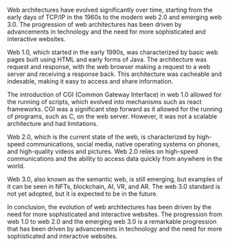 Web architectures have evolved significantly over time, starting from the early days of TCP/IP in the 1960s to the modern web 2.0 and emerging web 3.0. The progression of web architectures has been driven by advancements in technology and the need for more sophisticated and interactive websites.

Web 1.0, which started in the early 1990s, was characterized by basic web pages built using HTML and early forms of Java. The architecture was request and response, with the web browser making a request to a web server and receiving a response back. This architecture was cacheable and indexable, making it easy to access and share information.

The introduction of CGI (Common Gateway Interface) in web 1.0 allowed for the running of scripts, which evolved into mechanisms such as react frameworks. CGI was a significant step forward as it allowed for the running of programs, such as C, on the web server. However, it was not a scalable architecture and had limitations.

Web 2.0, which is the current state of the web, is characterized by high-speed communications, social media, native operating systems on phones, and high-quality videos and pictures. Web 2.0 relies on high-speed communications and the ability to access data quickly from anywhere in the world.

Web 3.0, also known as the semantic web, is still emerging, but examples of it can be seen in NFTs, blockchain, AI, VR, and AR. The web 3.0 standard is not yet adopted, but it is expected to be in the future.

In conclusion, the evolution of web architectures has been driven by the need for more sophisticated and interactive websites. The progression from web 1.0 to web 2.0 and the emerging web 3.0 is a remarkable progression that has been driven by advancements in technology and the need for more sophisticated and interactive websites.